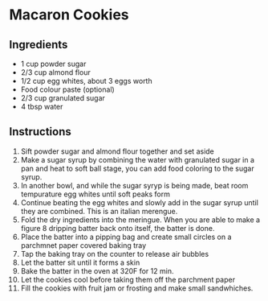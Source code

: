 Macaron Cookies
===============

Ingredients
--------------

* 1 cup powder sugar
* 2/3 cup almond flour
* 1/2 cup egg whites, about 3 eggs worth
* Food colour paste (optional)
* 2/3 cup granulated sugar
* 4 tbsp water

Instructions
------------

1. Sift powder sugar and almond flour together and set aside
2. Make a sugar syrup by combining the water with granulated sugar in a pan and heat to soft ball stage, you can add food coloring to the sugar syrup.
3. In another bowl, and while the sugar syryp is being made, beat room tempurature egg whites until soft peaks form
4. Continue beating the egg whites and slowly add in the sugar syrup until they are combined. This is an italian merengue.
5. Fold the dry ingredients into the meringue. When you are able to make a figure 8 dripping batter back onto itself, the batter is done. 
6. Place the batter into a pipping bag and create small circles on a parchmnet paper covered baking tray
7. Tap the baking tray on the counter to release air bubbles
8. Let the batter sit until it forms a skin
9. Bake the batter in the oven at 320F for 12 min.
10. Let the cookies cool before taking them off the parchment paper
11. Fill the cookies with fruit jam or frosting and make small sandwhiches.

